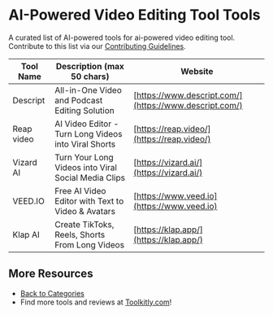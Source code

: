 # AI-Powered Video Editing Tool Tools

A curated list of AI-powered tools for ai-powered video editing tool. Contribute to this list via our [Contributing Guidelines](https://github.com/ToolkitlyAI/awesome-ai-tools/blob/master/CONTRIBUTING.md).

| Tool Name | Description (max 50 chars) | Website |
|-----------|----------------------------|---------|
| Descript | All-in-One Video and Podcast Editing Solution | [https://www.descript.com/](https://www.descript.com/) |
| Reap video | AI Video Editor - Turn Long Videos into Viral Shorts | [https://reap.video/](https://reap.video/) |
| Vizard AI | Turn Your Long Videos into Viral Social Media Clips | [https://vizard.ai/](https://vizard.ai/) |
| VEED.IO | Free AI Video Editor with Text to Video & Avatars | [https://www.veed.io](https://www.veed.io) |
| Klap AI | Create TikToks, Reels, Shorts From Long Videos | [https://klap.app/](https://klap.app/) |

## More Resources
- [Back to Categories](https://github.com/ToolkitlyAI/awesome-ai-tools/blob/master/README.md)
- Find more tools and reviews at [Toolkitly.com](https://toolkitly.com)!
